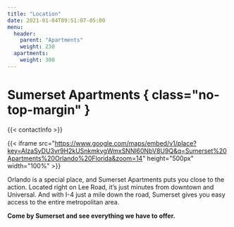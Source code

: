 ```yaml
---
title: "Location"
date: 2021-01-04T09:51:07-05:00
menu:
  header:
    parent: "Apartments"
    weight: 230
  apartments:
    weight: 300
---
```


# Sumerset Apartments { class="no-top-margin" }

{{< contactInfo >}}

{{< iframe src="https://www.google.com/maps/embed/v1/place?key=AIzaSyDU3vr9H2kUSnkmkvgWmxSNNl60NbV8U9Q&q=Sumerset%20Apartments%20Orlando%20Florida&zoom=14" height="500px" width="100%" >}}

Orlando is a special place, and Sumerset Apartments puts you close to the action.
Located right on Lee Road, it’s just minutes from downtown and Universal. And with
I-4 just a mile down the road, Sumerset gives you easy access to the entire
metropolitan area.

**Come by Sumerset and see everything we have to offer.**
